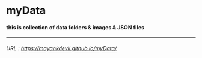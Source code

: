 # myData

#### this is collection of data folders & images & JSON files
---
###### URL : https://mayankdevil.github.io/myData/

